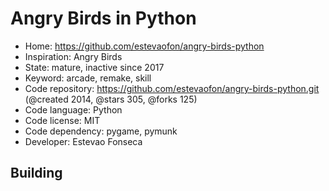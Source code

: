 # Angry Birds in Python

- Home: https://github.com/estevaofon/angry-birds-python
- Inspiration: Angry Birds
- State: mature, inactive since 2017
- Keyword: arcade, remake, skill
- Code repository: https://github.com/estevaofon/angry-birds-python.git (@created 2014, @stars 305, @forks 125)
- Code language: Python
- Code license: MIT
- Code dependency: pygame, pymunk
- Developer: Estevao Fonseca

## Building


